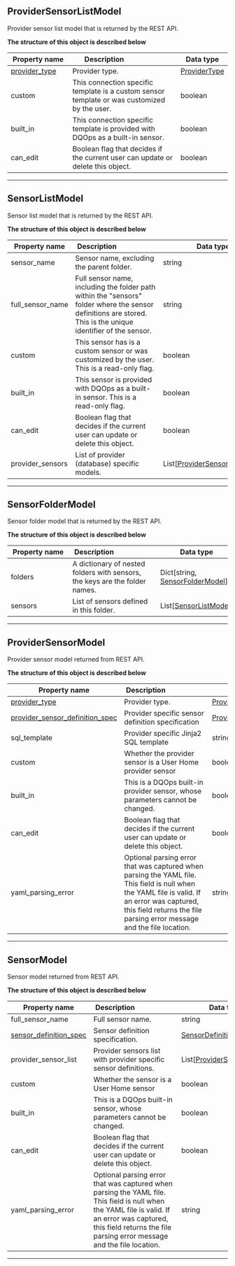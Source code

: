 
## ProviderSensorListModel  
Provider sensor list model that is returned by the REST API.  
  

**The structure of this object is described below**  
  

|&nbsp;Property&nbsp;name&nbsp;|&nbsp;Description&nbsp;&nbsp;&nbsp;&nbsp;&nbsp;&nbsp;&nbsp;&nbsp;&nbsp;&nbsp;&nbsp;&nbsp;&nbsp;&nbsp;&nbsp;&nbsp;&nbsp;&nbsp;&nbsp;&nbsp;&nbsp;|&nbsp;Data&nbsp;type&nbsp;|
|---------------|---------------------------------|-----------|
|[provider_type](\docs\client\models\#providertype)|Provider type.|[ProviderType](\docs\client\models\#providertype)|
|custom|This connection specific template is a custom sensor template or was customized by the user.|boolean|
|built_in|This connection specific template is provided with DQOps as a built-in sensor.|boolean|
|can_edit|Boolean flag that decides if the current user can update or delete this object.|boolean|


___  

## SensorListModel  
Sensor list model that is returned by the REST API.  
  

**The structure of this object is described below**  
  

|&nbsp;Property&nbsp;name&nbsp;|&nbsp;Description&nbsp;&nbsp;&nbsp;&nbsp;&nbsp;&nbsp;&nbsp;&nbsp;&nbsp;&nbsp;&nbsp;&nbsp;&nbsp;&nbsp;&nbsp;&nbsp;&nbsp;&nbsp;&nbsp;&nbsp;&nbsp;|&nbsp;Data&nbsp;type&nbsp;|
|---------------|---------------------------------|-----------|
|sensor_name|Sensor name, excluding the parent folder.|string|
|full_sensor_name|Full sensor name, including the folder path within the &quot;sensors&quot; folder where the sensor definitions are stored. This is the unique identifier of the sensor.|string|
|custom|This sensor has is a custom sensor or was customized by the user. This is a read-only flag.|boolean|
|built_in|This sensor is provided with DQOps as a built-in sensor. This is a read-only flag.|boolean|
|can_edit|Boolean flag that decides if the current user can update or delete this object.|boolean|
|provider_sensors|List of provider (database) specific models.|List[[ProviderSensorListModel](#providersensorlistmodel)]|


___  

## SensorFolderModel  
Sensor folder model that is returned by the REST API.  
  

**The structure of this object is described below**  
  

|&nbsp;Property&nbsp;name&nbsp;|&nbsp;Description&nbsp;&nbsp;&nbsp;&nbsp;&nbsp;&nbsp;&nbsp;&nbsp;&nbsp;&nbsp;&nbsp;&nbsp;&nbsp;&nbsp;&nbsp;&nbsp;&nbsp;&nbsp;&nbsp;&nbsp;&nbsp;|&nbsp;Data&nbsp;type&nbsp;|
|---------------|---------------------------------|-----------|
|folders|A dictionary of nested folders with sensors, the keys are the folder names.|Dict[string, [SensorFolderModel](\docs\client\models\sensors\#sensorfoldermodel)]|
|sensors|List of sensors defined in this folder.|List[[SensorListModel](\docs\client\models\sensors\#sensorlistmodel)]|


___  

## ProviderSensorModel  
Provider sensor model returned from REST API.  
  

**The structure of this object is described below**  
  

|&nbsp;Property&nbsp;name&nbsp;|&nbsp;Description&nbsp;&nbsp;&nbsp;&nbsp;&nbsp;&nbsp;&nbsp;&nbsp;&nbsp;&nbsp;&nbsp;&nbsp;&nbsp;&nbsp;&nbsp;&nbsp;&nbsp;&nbsp;&nbsp;&nbsp;&nbsp;|&nbsp;Data&nbsp;type&nbsp;|
|---------------|---------------------------------|-----------|
|[provider_type](\docs\client\models\#providertype)|Provider type.|[ProviderType](\docs\client\models\#providertype)|
|[provider_sensor_definition_spec](\docs\reference\yaml\providersensoryaml\#providersensordefinitionspec)|Provider specific sensor definition specification|[ProviderSensorDefinitionSpec](\docs\reference\yaml\providersensoryaml\#providersensordefinitionspec)|
|sql_template|Provider specific Jinja2 SQL template|string|
|custom|Whether the provider sensor is a User Home provider sensor|boolean|
|built_in|This is a DQOps built-in provider sensor, whose parameters cannot be changed.|boolean|
|can_edit|Boolean flag that decides if the current user can update or delete this object.|boolean|
|yaml_parsing_error|Optional parsing error that was captured when parsing the YAML file. This field is null when the YAML file is valid. If an error was captured, this field returns the file parsing error message and the file location.|string|


___  

## SensorModel  
Sensor model returned from REST API.  
  

**The structure of this object is described below**  
  

|&nbsp;Property&nbsp;name&nbsp;|&nbsp;Description&nbsp;&nbsp;&nbsp;&nbsp;&nbsp;&nbsp;&nbsp;&nbsp;&nbsp;&nbsp;&nbsp;&nbsp;&nbsp;&nbsp;&nbsp;&nbsp;&nbsp;&nbsp;&nbsp;&nbsp;&nbsp;|&nbsp;Data&nbsp;type&nbsp;|
|---------------|---------------------------------|-----------|
|full_sensor_name|Full sensor name.|string|
|[sensor_definition_spec](\docs\reference\yaml\sensordefinitionyaml\#sensordefinitionspec)|Sensor definition specification.|[SensorDefinitionSpec](\docs\reference\yaml\sensordefinitionyaml\#sensordefinitionspec)|
|provider_sensor_list|Provider sensors list with provider specific sensor definitions.|List[[ProviderSensorModel](#providersensormodel)]|
|custom|Whether the sensor is a User Home sensor|boolean|
|built_in|This is a DQOps built-in sensor, whose parameters cannot be changed.|boolean|
|can_edit|Boolean flag that decides if the current user can update or delete this object.|boolean|
|yaml_parsing_error|Optional parsing error that was captured when parsing the YAML file. This field is null when the YAML file is valid. If an error was captured, this field returns the file parsing error message and the file location.|string|


___  

